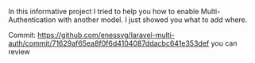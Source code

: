 In this informative project I tried to help you how to enable Multi-Authentication with another model. I just showed you what to add where.

Commit: https://github.com/enessvg/laravel-multi-auth/commit/71629af65ea8f0f6d4104087ddacbc641e353def you can review
